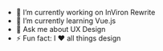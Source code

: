 
- 🔭 I’m currently working on InViron Rewrite
- 🌱 I’m currently learning Vue.js
- 💬 Ask me about UX Design
- ⚡ Fun fact: I ❤️ all things design
